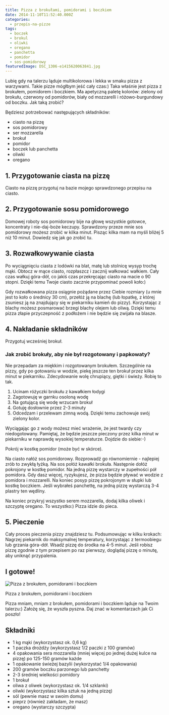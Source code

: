 ```yaml
---
title: Pizza z brokułami, pomidorami i boczkiem
date: 2014-11-10T11:52:40.000Z
categories: 
  - przepis-na-pizze
tags: 
  - boczek
  - brokul
  - oliwki
  - oregano
  - panchetta
  - pomidor
  - sos-pomidorowy
featuredImage: DSC_1306-e1415620063841.jpg
---
```


Lubię gdy na talerzu ląduje multikolorowa i lekka w smaku pizza z warzywami. Takie pizze mógłbym jeść cały czas:) Taka właśnie jest pizza z brokułem, pomidorem i boczkiem. Ma apetyczną paletę kolorów: zielony od brokułu, czerwony od pomidorów, biały od mozzarelli i różowo-burgundowy od boczku. Jak taką zrobić?

Będziesz potrzebować następujących składników:

- ciasto na pizzę
- sos pomidorowy
- ser mozzarella
- brokuł
- pomidor
- boczek lub panchetta
- oliwki
- oregano

## 1\. Przygotowanie ciasta na pizzę

Ciasto na pizzę przygotuj na bazie mojego sprawdzonego przepisu na ciasto.

## 2\. Przygotowanie sosu pomidorowego

Domowej roboty sos pomidorowy bije na głowę wszystkie gotowce, koncentraty i nie-daj-boże keczupy. Sprawdzony przeze mnie sos pomidorowy możesz zrobić w kilka minut. Pisząc kilka mam na myśli bliżej 5 niż 10 minut. Dowiedz się jak go zrobić tu.

## 3\. Rozwałkowywanie ciasta

Po wyciągnięciu ciasta z lodówki na blat, matę lub stolnicę wysyp trochę mąki. Obtocz w mące ciasto, rozpłaszcz i zacznij wałkować wałkiem. Cały czas wałkuj góra-dół, co jakiś czas przekręcając ciasto na macie o 90 stopni. Dzięki temu Twoje ciasto zacznie przypominać powoli koło:)

Gdy rozwałkowana pizza osiągnie pożądane przez Ciebie rozmiary (u mnie jest to koło o średnicy 30 cm), przełóż ją na blachę (lub łopatkę, z której zsuniesz ją na znajdujący się w piekarniku kamień do pizzy). Korzystając z blachy możesz posmarować brzegi blachy olejem lub oliwą. Dzięki temu pizza złapie przyczepność z podłożem i nie będzie się zwijała na blasze.

## 4\. Nakładanie składników

Przygotuj wcześniej brokuł.

### Jak zrobić brokuły, aby nie był rozgotowany i papkowaty?

Nie przepadam za miękkim i rozgotowanym brokułem. Szczególnie na pizzy, gdy po gotowaniu w wodzie, piekę jeszcze ten brokuł przez kilka minut w piekarniku. Zdecydowanie wolę chrupiący, giętki i świeży. Robię to tak.

1. Ucinam różyczki brokułu z kawałkiem łodygi
2. Zagotowuję w garnku osoloną wodę
3. Na gotującą się wodę wrzucam brokuł
4. Gotuję dosłownie przez 2-3 minuty
5. Odcedzam i przelewam zimną wodą. Dzięki temu zachowuje swój zielony kolor.

Wyciągając go z wody możesz mieć wrażenie, że jest twardy czy niedogotowany. Pamiętaj, że będzie jeszcze pieczony przez kilka minut w piekarniku w naprawdę wysokiej temperaturze. Dojdzie do siebie:-)

Pokrój w kostkę pomidor (może być w skórce).

Na ciasto nałóż sos pomidorowy. Rozprowadź go równomiernie - najlepiej zrób to zwykłą łyżką. Na sos połóż kawałki brokuła. Następnie dołóż pokrojony w kostkę pomidor. Na jedną pizzę wystarczy w zupełności pół pomidora. Gdy dasz więcej, ryzykujesz, że pizza będzie pływać w wodzie z pomidora i mozzarelli. Na koniec posyp pizzę pokrojonym w słupki lub kostkę boczkiem. Jeśli wybrałeś panchettę, na jedną pizzę wystarczą 3-4 plastry ten wędliny.

Na koniec przykryj wszystko serem mozzarella, dodaj kilka oliwek i szczyptę oregano. To wszystko:) Pizza idzie do pieca.

## 5\. Pieczenie

Cały proces pieczenia pizzy znajdziesz tu. Podsumowując w kilku krokach: Nagrzej piekarnik do maksymalnej temperatury, korzystając z termoobiegu lub grzania góra-dół. Wsadź pizzę do środka na 4-5 minut. Jeśli robisz pizzę zgodnie z tym przepisem po raz pierwszy, doglądaj pizzę o minutę, aby uniknąć przypalenia.

## I gotowe!

![Pizza z brokułem, pomidorami i boczkiem](DSC_1306-300x199.jpg)

Pizza z brokułem, pomidorami i boczkiem

Pizza mniam, mniam z brokułem, pomidorami i boczkiem ląduje na Twoim talerzu:) Założę się, że wyszła pyszna. Daj znać w komentarzach jak Ci poszło!

## Składniki

- 1 kg mąki (wykorzystasz ok. 0,6 kg)
- 1 paczka drożdży (wykorzystasz 1/2 paczki z 100 gramów)
- 4 opakowania sera mozzarella (mniej więcej po jednej dużej kulce na pizzę) po 125-150 gramów każde
- 1 opakowanie świeżej bazylii (wykorzystać 1/4 opakowania)
- 200 gramów boczku parzonego lub panchetty
- 2-3 średniej wielkości pomidory
- 1 brokuł
- oliwa z oliwek (wykorzystasz ok. 1/4 szklanki)
- oliwki (wykorzystasz kilka sztuk na jedną pizzę)
- sól (pewnie masz w swoim domu)
- pieprz (również zakładam, że masz)
- oregano (wystarczy szczypta)
